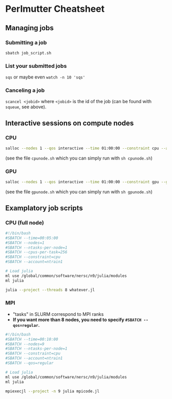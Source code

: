 # Perlmutter Cheatsheet

## Managing jobs

### Submitting a job
`sbatch job_script.sh`

### List your submitted jobs

`sqs` or maybe even `watch -n 10 'sqs'`

### Canceling a job

`scancel <jobid>` where `<jobid>` is the id of the job (can be found with `squeue`, see above).

## Interactive sessions on compute nodes

### CPU
```bash
salloc --nodes 1 --qos interactive --time 01:00:00 --constraint cpu --account=ntrain1
```
(see the file `cpunode.sh` which you can simply run with `sh cpunode.sh`)

### GPU
```bash
salloc --nodes 1 --qos interactive --time 01:00:00 --constraint gpu --gpus 4 --account=ntrain1
```
(see the file `gpunode.sh` which you can simply run with `sh gpunode.sh`)

## Examplatory job scripts

### CPU (full node)
```bash
#!/bin/bash
#SBATCH --time=00:05:00
#SBATCH --nodes=1
#SBATCH --ntasks-per-node=1
#SBATCH --cpus-per-task=256
#SBATCH --constraint=cpu
#SBATCH --account=ntrain1

# Load julia
ml use /global/common/software/nersc/n9/julia/modules
ml julia

julia --project --threads 8 whatever.jl
```

### MPI

* "tasks" in SLURM correspond to MPI ranks
* **If you want more than 8 nodes, you need to specify `#SBATCH --qos=regular`.**

```bash
#!/bin/bash
#SBATCH --time=00:10:00
#SBATCH --nodes=9
#SBATCH --ntasks-per-node=1
#SBATCH --constraint=cpu
#SBATCH --account=ntrain1
#SBATCH --qos=regular

# Load julia
ml use /global/common/software/nersc/n9/julia/modules
ml julia

mpiexecjl --project -n 9 julia mpicode.jl
```
